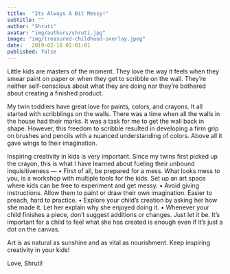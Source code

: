 ```yaml
---
title:  "Its Always A Bit Messy!"
subtitle: ""
author: "Shruti"
avatar: "img/authors/shruti.jpg"
image: "img/treasured-childhood-overlay.jpeg"
date:   2019-02-18 01:01:01
published: false
---
```


Little kids are masters of the moment. They love the way it feels when they smear paint on paper or when they get to scribble on the wall. They’re neither self-conscious about what they are doing nor they’re bothered about creating a finished product.

My twin toddlers have great love for paints, colors, and crayons. It all started with scribblings on the walls. There was a time when all the walls in the house had their marks. It was a task for me to get the wall back in shape. However, this freedom to scribble resulted in developing a firm grip on brushes and pencils with a nuanced understanding of colors. Above all it gave wings to their imagination.

Inspiring creativity in kids is very important. Since my twins first picked up the crayon, this is what I have learned about fueling their unbound inquisitiveness — •	First of all, be prepared for a mess. What looks mess to you, is a workshop with multiple tools for the kids. Set up an art space where kids can be free to experiment and get messy.
•	Avoid giving instructions. Allow them to paint or draw their own imagination. Easier to preach, hard to practice.
•	Explore your child’s creation by asking her how she made it. Let her explain why she enjoyed doing it.
•	Whenever your child finishes a piece, don’t suggest additions or changes. Just let it be. It’s important for a child to feel what she has created is enough even if it’s just a dot on the canvas.

Art is as natural as sunshine and as vital as nourishment. Keep inspiring creativity in your kids!

Love,
Shruti! 
